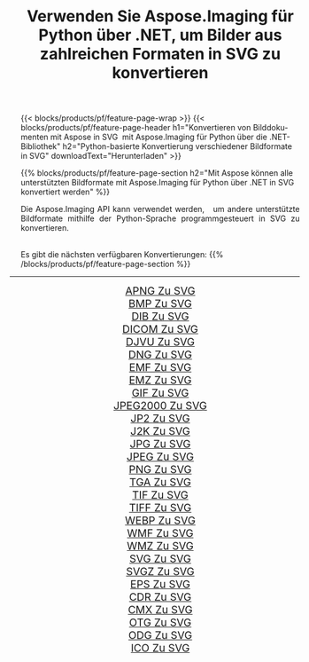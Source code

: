 ﻿---
title: Verwenden Sie Aspose.Imaging für Python über .NET, um Bilder aus zahlreichen Formaten in SVG zu konvertieren 
weight: 3920
url: /de/python-net/conversion/to/svg 
lang: de
langdirlevel: 2
locales: zh-hans,ja,it,ru,de,es,fr,nl,id,lt,pl,pt,vi,tr,ko,zh-hant,ar,hi,th,sv,cs,uk,he
description: Sie können Aspose.Imaging für Python über die .NET-Bibliothek verwenden, um eine Vielzahl von Formaten in SVG zu konvertieren.
---

{{< blocks/products/pf/feature-page-wrap >}}
{{< blocks/products/pf/feature-page-header h1="Konvertieren von Bilddokumenten mit Aspose in SVG  mit Aspose.Imaging für Python über die .NET-Bibliothek" h2="Python-basierte Konvertierung verschiedener Bildformate in SVG" downloadText="Herunterladen" >}}


{{% blocks/products/pf/feature-page-section  h2="Mit Aspose können alle unterstützten Bildformate mit Aspose.Imaging für Python über .NET in SVG konvertiert werden" %}}
<p align=justify>Die Aspose.Imaging API kann verwendet werden,   um andere unterstützte Bildformate mithilfe der Python-Sprache programmgesteuert in SVG zu konvertieren.</p>
<br/>
Es gibt die nächsten verfügbaren Konvertierungen:
{{% /blocks/products/pf/feature-page-section %}}
<div class="container-fluid productfamilypage bg-gray">
    <div class="convertypes bg-gray agp-content section">
        <div class="container">
		<hr style="margin-left:-20px;"/>
		<div class="row other-converters" style="gap: 10px;font-size: 19px;text-align:center;">
		    <div class='col-md-2 other-converter remove-lp remove-rp'><a href="/imaging/de/python-net/conversion/apng-to-svg" style="padding:15px;">APNG Zu SVG</a></div>
<div class='col-md-2 other-converter remove-lp remove-rp'><a href="/imaging/de/python-net/conversion/bmp-to-svg" style="padding:15px;">BMP Zu SVG</a></div>
<div class='col-md-2 other-converter remove-lp remove-rp'><a href="/imaging/de/python-net/conversion/dib-to-svg" style="padding:15px;">DIB Zu SVG</a></div>
<div class='col-md-2 other-converter remove-lp remove-rp'><a href="/imaging/de/python-net/conversion/dicom-to-svg" style="padding:15px;">DICOM Zu SVG</a></div>
<div class='col-md-2 other-converter remove-lp remove-rp'><a href="/imaging/de/python-net/conversion/djvu-to-svg" style="padding:15px;">DJVU Zu SVG</a></div>
<div class='col-md-2 other-converter remove-lp remove-rp'><a href="/imaging/de/python-net/conversion/dng-to-svg" style="padding:15px;">DNG Zu SVG</a></div>
<div class='col-md-2 other-converter remove-lp remove-rp'><a href="/imaging/de/python-net/conversion/emf-to-svg" style="padding:15px;">EMF Zu SVG</a></div>
<div class='col-md-2 other-converter remove-lp remove-rp'><a href="/imaging/de/python-net/conversion/emz-to-svg" style="padding:15px;">EMZ Zu SVG</a></div>
<div class='col-md-2 other-converter remove-lp remove-rp'><a href="/imaging/de/python-net/conversion/gif-to-svg" style="padding:15px;">GIF Zu SVG</a></div>
<div class='col-md-2 other-converter remove-lp remove-rp'><a href="/imaging/de/python-net/conversion/jpeg2000-to-svg" style="padding:15px;">JPEG2000 Zu SVG</a></div>
<div class='col-md-2 other-converter remove-lp remove-rp'><a href="/imaging/de/python-net/conversion/jp2-to-svg" style="padding:15px;">JP2 Zu SVG</a></div>
<div class='col-md-2 other-converter remove-lp remove-rp'><a href="/imaging/de/python-net/conversion/j2k-to-svg" style="padding:15px;">J2K Zu SVG</a></div>
<div class='col-md-2 other-converter remove-lp remove-rp'><a href="/imaging/de/python-net/conversion/jpg-to-svg" style="padding:15px;">JPG Zu SVG</a></div>
<div class='col-md-2 other-converter remove-lp remove-rp'><a href="/imaging/de/python-net/conversion/jpeg-to-svg" style="padding:15px;">JPEG Zu SVG</a></div>
<div class='col-md-2 other-converter remove-lp remove-rp'><a href="/imaging/de/python-net/conversion/png-to-svg" style="padding:15px;">PNG Zu SVG</a></div>
<div class='col-md-2 other-converter remove-lp remove-rp'><a href="/imaging/de/python-net/conversion/tga-to-svg" style="padding:15px;">TGA Zu SVG</a></div>
<div class='col-md-2 other-converter remove-lp remove-rp'><a href="/imaging/de/python-net/conversion/tif-to-svg" style="padding:15px;">TIF Zu SVG</a></div>
<div class='col-md-2 other-converter remove-lp remove-rp'><a href="/imaging/de/python-net/conversion/tiff-to-svg" style="padding:15px;">TIFF Zu SVG</a></div>
<div class='col-md-2 other-converter remove-lp remove-rp'><a href="/imaging/de/python-net/conversion/webp-to-svg" style="padding:15px;">WEBP Zu SVG</a></div>
<div class='col-md-2 other-converter remove-lp remove-rp'><a href="/imaging/de/python-net/conversion/wmf-to-svg" style="padding:15px;">WMF Zu SVG</a></div>
<div class='col-md-2 other-converter remove-lp remove-rp'><a href="/imaging/de/python-net/conversion/wmz-to-svg" style="padding:15px;">WMZ Zu SVG</a></div>
<div class='col-md-2 other-converter remove-lp remove-rp'><a href="/imaging/de/python-net/conversion/svg-to-svg" style="padding:15px;">SVG Zu SVG</a></div>
<div class='col-md-2 other-converter remove-lp remove-rp'><a href="/imaging/de/python-net/conversion/svgz-to-svg" style="padding:15px;">SVGZ Zu SVG</a></div>
<div class='col-md-2 other-converter remove-lp remove-rp'><a href="/imaging/de/python-net/conversion/eps-to-svg" style="padding:15px;">EPS Zu SVG</a></div>
<div class='col-md-2 other-converter remove-lp remove-rp'><a href="/imaging/de/python-net/conversion/cdr-to-svg" style="padding:15px;">CDR Zu SVG</a></div>
<div class='col-md-2 other-converter remove-lp remove-rp'><a href="/imaging/de/python-net/conversion/cmx-to-svg" style="padding:15px;">CMX Zu SVG</a></div>
<div class='col-md-2 other-converter remove-lp remove-rp'><a href="/imaging/de/python-net/conversion/otg-to-svg" style="padding:15px;">OTG Zu SVG</a></div>
<div class='col-md-2 other-converter remove-lp remove-rp'><a href="/imaging/de/python-net/conversion/odg-to-svg" style="padding:15px;">ODG Zu SVG</a></div>
<div class='col-md-2 other-converter remove-lp remove-rp'><a href="/imaging/de/python-net/conversion/ico-to-svg" style="padding:15px;">ICO Zu SVG</a></div>
                </div>
        </div>
    </div>
</div>
<br/>

